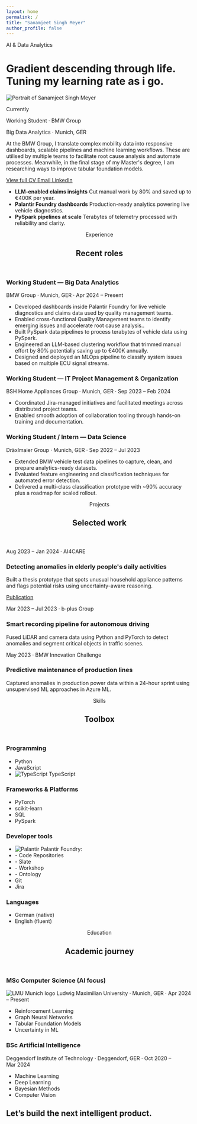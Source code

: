 ```yaml
---
layout: home
permalink: /
title: "Sanamjeet Singh Meyer"
author_profile: false
---
```


<div class="sanam-hero">
  <div class="sanam-hero__text">
    <span class="sanam-eyebrow">AI &amp; Data Analytics</span>
    <h1>Gradient descending through life. Tuning my learning rate as i go.</h1>
  </div>
  <div class="sanam-hero__media">
    <img class="sanam-portrait" src="{{ '/profile_picture.png' | relative_url }}" alt="Portrait of Sanamjeet Singh Meyer"/>
    <div class="sanam-hero__card">
      <p class="sanam-hero__label">Currently</p>
      <p class="sanam-hero__title">Working Student · BMW Group</p>
      <p class="sanam-hero__meta">Big Data Analytics · Munich, GER</p>
    </div>
  </div>
</div>

<section class="sanam-hero-details">
  <div class="sanam-hero-details__copy">
    <p>At the BMW Group, I translate complex mobility data into responsive dashboards, scalable pipelines and machine learning workflows. These are utilised by multiple teams to facilitate root cause analysis and automate processes. Meanwhile, in the final stage of my Master's degree, I am researching ways to improve tabular foundation models.</p>
    <div class="sanam-hero__cta">
      <a class="sanam-button sanam-button--primary" href="{{ '/cv/' | relative_url }}" title="View full CV">
        <i class="fa-solid fa-file-lines" aria-hidden="true"></i>
        <span>View full CV</span>
      </a>
      <a class="sanam-button sanam-button--ghost sanam-button--email" href="mailto:sanam.meyer@gmail.com" title="Email">
        <i class="fa-solid fa-envelope" aria-hidden="true"></i>
        <span>Email</span>
      </a>
      <a class="sanam-button sanam-button--ghost sanam-button--linkedin" href="https://linkedin.com/in/sanamjeet-meyer/" title="LinkedIn">
        <i class="fa-brands fa-linkedin" aria-hidden="true"></i>
        <span>LinkedIn</span>
      </a>
    </div>
  </div>
  <div class="sanam-hero-details__list">
    <ul class="sanam-hero__highlights">
      <li>
        <strong>LLM-enabled claims insights</strong>
        <span>Cut manual work by 80% and saved up to €400K per year.</span>
      </li>
      <li>
        <strong>Palantir Foundry dashboards</strong>
        <span>Production-ready analytics powering live vehicle diagnostics.</span>
      </li>
      <li>
        <strong>PySpark pipelines at scale</strong>
        <span>Terabytes of telemetry processed with reliability and clarity.</span>
      </li>
      <!-- <li>
        <strong>Time series classification</strong>
        <span>Classification of mutltivariate categorical time series data</span>
      </li>   -->
    </ul>
  </div>
</section>

<section id="experience" class="sanam-section">
  <header class="sanam-section__header">
    <span class="sanam-section__eyebrow">Experience</span>
    <h2 class="sanam-section__title">Recent roles</h2>
    <!-- <p class="sanam-section__subtitle">Bringing structure to noisy data so teams can uncover issues faster and act with confidence.</p> -->
  </header>
  <div class="sanam-timeline">
    <article class="sanam-timeline__item">
      <div class="sanam-timeline__top">
        <h3 class="sanam-timeline__role">Working Student — Big Data Analytics</h3>
        <p class="sanam-timeline__meta">BMW Group · Munich, GER · Apr&nbsp;2024 – Present</p>
      </div>
      <ul class="sanam-timeline__points">
        <li>Developed dashboards inside Palantir Foundry for live vehicle diagnostics and claims data used by quality management teams.</li>
        <li>Enabled cross-functional Quality Management teams to identify emerging issues and accelerate root cause analysis..</li>
        <li>Built PySpark data pipelines to process terabytes of vehicle data using PySpark.</li>
        <li>Engineered an LLM-based clustering workflow that trimmed manual effort by 80% potentially saving up to €400K annually.</li>
        <li>Designed and deployed an MLOps pipeline to classify system issues based on multiple ECU signal streams.</li>
      </ul>
    </article>
    <article class="sanam-timeline__item">
      <div class="sanam-timeline__top">
        <h3 class="sanam-timeline__role">Working Student — IT Project Management &amp; Organization</h3>
        <p class="sanam-timeline__meta">BSH Home Appliances Group · Munich, GER · Sep&nbsp;2023 – Feb&nbsp;2024</p>
      </div>
      <ul class="sanam-timeline__points">
        <li>Coordinated Jira-managed initiatives and facilitated meetings across distributed project teams.</li>
        <li>Enabled smooth adoption of collaboration tooling through hands-on training and documentation.</li>
      </ul>
    </article>
    <article class="sanam-timeline__item">
      <div class="sanam-timeline__top">
        <h3 class="sanam-timeline__role">Working Student / Intern — Data Science</h3>
        <p class="sanam-timeline__meta">Dräxlmaier Group · Munich, GER · Sep&nbsp;2022 – Jul&nbsp;2023</p>
      </div>
      <ul class="sanam-timeline__points">
        <li>Extended BMW vehicle test data pipelines to capture, clean, and prepare analytics-ready datasets.</li>
        <li>Evaluated feature engineering and classification techniques for automated error detection.</li>
        <li>Delivered a multi-class classification prototype with ~90% accuracy plus a roadmap for scaled rollout.</li>
      </ul>
    </article>
  </div>
</section>

<section id="projects" class="sanam-section">
  <header class="sanam-section__header">
    <span class="sanam-section__eyebrow">Projects</span>
    <h2 class="sanam-section__title">Selected work</h2>
  </header>
  <div class="sanam-grid sanam-grid--two">
    <article class="sanam-card">
      <p class="sanam-card__meta">Aug&nbsp;2023 – Jan&nbsp;2024 · AI4CARE</p>
      <h3 class="sanam-card__title">Detecting anomalies in elderly people's daily activities</h3>
      <p class="sanam-card__body">Built a thesis prototype that spots unusual household appliance patterns and flags potential risks using uncertainty-aware reasoning.</p>
      <div class="sanam-card__actions">
        <a class="project-link project-link--pdf" href="https://www.scitepress.org/Papers/2025/133541/133541.pdf" title="View paper (PDF)">
          <span class="project-link__text">Publication</span>
          <i class="fa-solid fa-file-pdf" aria-hidden="true"></i>
        </a>
      </div>
    </article>
    <article class="sanam-card">
      <p class="sanam-card__meta">Mar&nbsp;2023 – Jul&nbsp;2023 · b-plus Group</p>
      <h3 class="sanam-card__title">Smart recording pipeline for autonomous driving</h3>
      <p class="sanam-card__body">Fused LiDAR and camera data using Python and PyTorch to detect anomalies and segment critical objects in traffic scenes.</p>
    </article>
    <article class="sanam-card">
      <p class="sanam-card__meta">May&nbsp;2023 · BMW Innovation Challenge</p>
      <h3 class="sanam-card__title">Predictive maintenance of production lines</h3>
      <p class="sanam-card__body">Captured anomalies in production power data within a 24-hour sprint using unsupervised ML approaches in Azure ML.</p>
    </article>
  </div>
</section>

<section id="skills" class="sanam-section">
  <header class="sanam-section__header">
    <span class="sanam-section__eyebrow">Skills</span>
    <h2 class="sanam-section__title">Toolbox</h2>
  </header>
  <div class="sanam-grid sanam-grid--two sanam-grid--stack">
    <div class="sanam-list-card">
      <h3>Programming</h3>
      <ul>
        <li><i class="fa-brands fa-python tool-icon tool-icon--python" aria-hidden="true"></i><span>Python</span></li>
        <li><i class="fa-brands fa-js tool-icon tool-icon--javascript" aria-hidden="true"></i><span>JavaScript</span></li>
        <li>
          <img class="tool-logo tool-logo--typescript" src="{{ '/images/Typescript_logo_2020.svg' | relative_url }}" alt="TypeScript" onerror="this.style.display='none'">
          <span>TypeScript</span>
        </li>
      </ul>
    </div>
    <div class="sanam-list-card">
      <h3>Frameworks &amp; Platforms</h3>
      <ul>
        <li><i class="fa-solid fa-fire tool-icon tool-icon--pytorch" aria-hidden="true"></i><span>PyTorch</span></li>
        <li><i class="fa-solid fa-flask tool-icon tool-icon--sklearn" aria-hidden="true"></i><span>scikit-learn</span></li>
        <li><i class="fa-solid fa-database tool-icon tool-icon--sql" aria-hidden="true"></i><span>SQL</span></li>
        <li><i class="fa-solid fa-bolt tool-icon tool-icon--pyspark" aria-hidden="true"></i><span>PySpark</span></li>
      </ul>
    </div>
    <div class="sanam-list-card">
      <h3>Developer tools</h3>
      <ul>
        <li>
          <img class="tool-logo tool-logo--palantir" src="{{ '/images/palantir-logo.svg' | relative_url }}" alt="Palantir" onerror="this.style.display='none'">
          <!-- <i class="fa-solid fa-cubes tool-icon tool-icon--foundry" aria-hidden="true"></i> -->
          <span>Palantir Foundry</span>:
        </li>
        <li> - Code Repositories</li>
        <li> - Slate </li>
        <li> - Workshop </li>
        <li> - Ontology </li>
        <li><i class="fa-brands fa-git-alt tool-icon tool-icon--git" aria-hidden="true"></i><span>Git</span></li>
        <li><i class="fa-brands fa-jira tool-icon tool-icon--jira" aria-hidden="true"></i><span>Jira</span></li>
      </ul>
    </div>
    <div class="sanam-list-card">
      <h3>Languages</h3>
      <ul>
        <li><i class="fa-solid fa-language tool-icon tool-icon--german" aria-hidden="true"></i><span>German (native)</span></li>
        <li><i class="fa-solid fa-language tool-icon tool-icon--english" aria-hidden="true"></i><span>English (fluent)</span></li>
      </ul>
    </div>
  </div>
</section>

<section id="education" class="sanam-section">
  <header class="sanam-section__header">
    <span class="sanam-section__eyebrow">Education</span>
    <h2 class="sanam-section__title">Academic journey</h2>
  </header>
  <div class="sanam-education">
    <article>
      <h3>MSc Computer Science (AI focus)</h3>
      <p class="edu-institution">
        <img class="edu-logo" src="{{ '/images/LMU_Muenchen_Logo.svg' | relative_url }}" alt="LMU Munich logo">
        <span>Ludwig Maximilian University · Munich, GER · Apr&nbsp;2024 – Present</span>
      </p>
      <ul class="sanam-courses sanam-courses--two-col">
        <li>Reinforcement Learning</li>
        <li>Graph Neural Networks</li>
        <li>Tabular Foundation Models</li>
        <li>Uncertainty in ML</li>
      </ul>
    </article>
    <article>
      <h3>BSc Artificial Intelligence</h3>
      <p>Deggendorf Institute of Technology · Deggendorf, GER · Oct&nbsp;2020 – Mar&nbsp;2024</p>
      <ul class="sanam-courses sanam-courses--two-col">
        <li>Machine Learning</li>
        <li>Deep Learning</li>
        <li>Bayesian Methods</li>
        <li>Computer Vision</li>
      </ul>
    </article>
  </div>
</section>

<section id="contact" class="sanam-section sanam-section--final">
  <div class="sanam-contact">
    <div>
      <h2>Let’s build the next intelligent product.</h2>
    </div>
    <div class="sanam-contact__links">
      <a class="icon-link icon-link--email" href="mailto:sanam.meyer@gmail.com" aria-label="Email">
        <i class="fa-solid fa-envelope" aria-hidden="true"></i>
      </a>
      <a class="icon-link icon-link--phone" href="tel:+4916097591310" aria-label="Call">
        <i class="fa-solid fa-phone" aria-hidden="true"></i>
      </a>
      <a class="icon-link icon-link--linkedin" href="https://linkedin.com/in/sanamjeet-meyer/" aria-label="LinkedIn">
        <i class="fa-brands fa-linkedin" aria-hidden="true"></i>
      </a>
    </div>
  </div>
</section>
